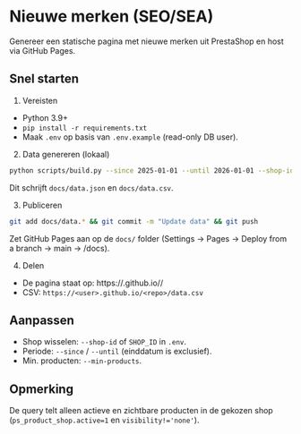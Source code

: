 # Nieuwe merken (SEO/SEA)

Genereer een statische pagina met nieuwe merken uit PrestaShop en host via GitHub Pages.

## Snel starten

1) Vereisten
- Python 3.9+
- `pip install -r requirements.txt`
- Maak `.env` op basis van `.env.example` (read-only DB user).

2) Data genereren (lokaal)
```bash
python scripts/build.py --since 2025-01-01 --until 2026-01-01 --shop-id 4 --min-products 0
```
Dit schrijft `docs/data.json` en `docs/data.csv`.

3) Publiceren
```bash
git add docs/data.* && git commit -m "Update data" && git push
```
Zet GitHub Pages aan op de `docs/` folder (Settings → Pages → Deploy from a branch → main → /docs).

4) Delen
- De pagina staat op: https://<user>.github.io/<repo>/
- CSV: `https://<user>.github.io/<repo>/data.csv`

## Aanpassen
- Shop wisselen: `--shop-id` of `SHOP_ID` in `.env`.
- Periode: `--since` / `--until` (einddatum is exclusief).
- Min. producten: `--min-products`.

## Opmerking
De query telt alleen actieve en zichtbare producten in de gekozen shop (`ps_product_shop.active=1` en `visibility!='none'`).